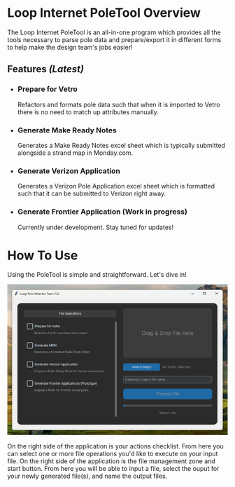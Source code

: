 # Loop Internet PoleTool Overview
The Loop Internet PoleTool is an all-in-one program which provides all the tools necessary to parse pole data and prepare/export it in different forms to help make the design team's jobs easier!

## Features *(Latest)*
- ### Prepare for Vetro
  Refactors and formats pole data such that when it is imported to Vetro there is no need to match up attributes manually. 
- ### Generate Make Ready Notes
  Generates a Make Ready Notes excel sheet which is typically submitted alongside a strand map in Monday.com.
- ### Generate Verizon Application
  Generates a Verizon Pole Application excel sheet which is formatted such that it can be submitted to Verizon right away.
- ### Generate Frontier Application (Work in progress)
  Currently under development. Stay tuned for updates!

# How To Use
Using the PoleTool is simple and straightforward. Let's dive in!

![app.png](docs/app.png)

On the right side of the application is your actions checklist. From here you can select one or more file operations you'd like to execute on your input file. On the right side of the application is the file management zone and start button. From here you will be able to input a file, select the ouput for your newly generated file(s), and name the output files.
